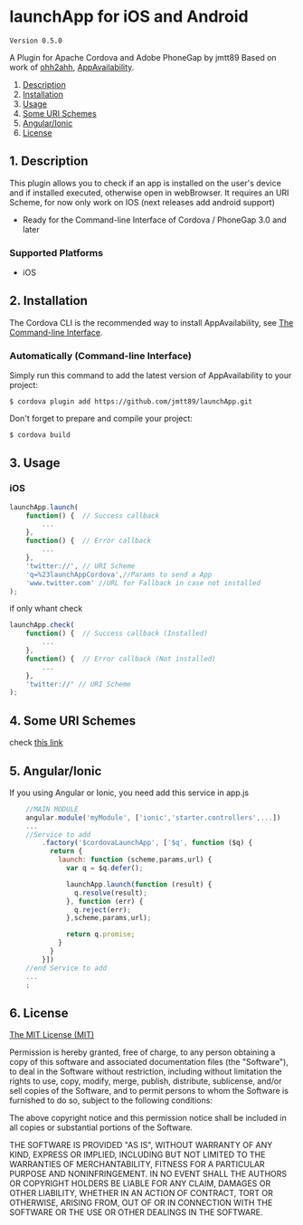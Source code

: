 # launchApp for iOS and Android

`Version 0.5.0`

A Plugin for Apache Cordova and Adobe PhoneGap by jmtt89
Based on work of [ohh2ahh](http://ohh2ahh.com), [AppAvailability](https://github.com/ohh2ahh/AppAvailability).

1. [Description](https://github.com/jmtt89/launchApp#1-description)
2. [Installation](https://github.com/jmtt89/launchApp#2-installation)
3. [Usage](https://github.com/jmtt89/launchApp#3-usage)
4. [Some URI Schemes](https://github.com/jmtt89/launchApp#4-some-uri-schemes)
5. [Angular/Ionic](https://github.com/jmtt89/launchApp#5-angular--ionic)
6. [License](https://github.com/jmtt89/launchApp#6-license)

## 1. Description

This plugin allows you to check if an app is installed on the user's device and if installed executed, otherwise open in webBrowser.
It requires an URI Scheme, for now only work on IOS (next releases add android support)

* Ready for the Command-line Interface of Cordova / PhoneGap 3.0 and later

### Supported Platforms

* iOS

## 2. Installation

The Cordova CLI is the recommended way to install AppAvailability, see [The Command-line Interface](http://cordova.apache.org/docs/en/4.0.0/guide_cli_index.md.html#The%20Command-Line%20Interface).

### Automatically (Command-line Interface)

Simply run this command to add the latest version of AppAvailability to your project:
```
$ cordova plugin add https://github.com/jmtt89/launchApp.git
```

Don't forget to prepare and compile your project:
```
$ cordova build
```

## 3. Usage

### iOS

```javascript
launchApp.launch(
    function() {  // Success callback
        ...
    },
    function() {  // Error callback
        ...
    },
    'twitter://', // URI Scheme
    'q=%23launchAppCordova',//Params to send a App
    'www.twitter.com' //URL for Fallback in case not installed
);
```

if only whant check
```javascript
launchApp.check(
    function() {  // Success callback (Installed)
        ...
    },
    function() {  // Error callback (Not installed)
        ...
    },
    'twitter://' // URI Scheme
);
```


## 4. Some URI Schemes
check [this link](http://wiki.akosma.com/IPhone_URL_Schemes)

## 5. Angular/Ionic

If you using Angular or Ionic, you need add this service in app.js  

```javascript
    //MAIN MODULE
    angular.module('myModule', ['ionic','starter.controllers',...])
    ...
    //Service to add
        .factory('$cordovaLaunchApp', ['$q', function ($q) {
          return {
            launch: function (scheme,params,url) {
              var q = $q.defer();

              launchApp.launch(function (result) {
                q.resolve(result);
              }, function (err) {
                q.reject(err);
              },scheme,params,url);

              return q.promise;
            }
          }
        }])
    //end Service to add
    ...
    ;
```


## 6. License

[The MIT License (MIT)](http://www.opensource.org/licenses/mit-license.html)

Permission is hereby granted, free of charge, to any person obtaining a copy
of this software and associated documentation files (the "Software"), to deal
in the Software without restriction, including without limitation the rights
to use, copy, modify, merge, publish, distribute, sublicense, and/or sell
copies of the Software, and to permit persons to whom the Software is
furnished to do so, subject to the following conditions:

The above copyright notice and this permission notice shall be included in
all copies or substantial portions of the Software.

THE SOFTWARE IS PROVIDED "AS IS", WITHOUT WARRANTY OF ANY KIND, EXPRESS OR
IMPLIED, INCLUDING BUT NOT LIMITED TO THE WARRANTIES OF MERCHANTABILITY,
FITNESS FOR A PARTICULAR PURPOSE AND NONINFRINGEMENT. IN NO EVENT SHALL THE
AUTHORS OR COPYRIGHT HOLDERS BE LIABLE FOR ANY CLAIM, DAMAGES OR OTHER
LIABILITY, WHETHER IN AN ACTION OF CONTRACT, TORT OR OTHERWISE, ARISING FROM,
OUT OF OR IN CONNECTION WITH THE SOFTWARE OR THE USE OR OTHER DEALINGS IN
THE SOFTWARE.
